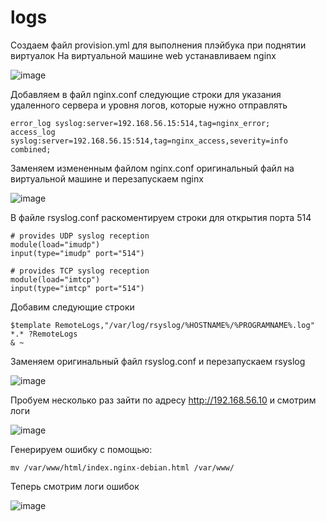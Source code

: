 # logs
Создаем файл provision.yml для выполнения плэйбука при поднятии виртуалок
На виртуальной машине web устанавливаем nginx

![image](https://github.com/user-attachments/assets/097d1919-3d4f-4840-b4e5-bea164eb4e7f)

Добавляем в файл nginx.conf следующие строки для указания удаленного сервера и уровня логов, которые нужно отправлять
```
error_log syslog:server=192.168.56.15:514,tag=nginx_error;
access_log syslog:server=192.168.56.15:514,tag=nginx_access,severity=info combined;
```
Заменяем измененным файлом nginx.conf оригинальный файл на виртуальной машине и перезапускаем nginx

![image](https://github.com/user-attachments/assets/40662e23-02c3-4f18-b45f-226e32256f27)

В файле rsyslog.conf раскоментируем строки для открытия порта 514
```
# provides UDP syslog reception
module(load="imudp")
input(type="imudp" port="514")

# provides TCP syslog reception
module(load="imtcp")
input(type="imtcp" port="514")
```
Добавим следующие строки
```
$template RemoteLogs,"/var/log/rsyslog/%HOSTNAME%/%PROGRAMNAME%.log"
*.* ?RemoteLogs
& ~
```
Заменяем оригинальный файл rsyslog.conf и перезапускаем rsyslog

![image](https://github.com/user-attachments/assets/21b8098c-1fc9-4fb3-a177-9c684e649e41)

Пробуем несколько раз зайти по адресу http://192.168.56.10 и смотрим логи

![image](https://github.com/user-attachments/assets/f640959e-2f13-4e0d-811f-2b6e07cec95f)

Генерируем ошибку с помощью:
```
mv /var/www/html/index.nginx-debian.html /var/www/
```
Теперь смотрим логи ошибок

![image](https://github.com/user-attachments/assets/2375dff8-5272-45cb-b169-392534cf845b)
